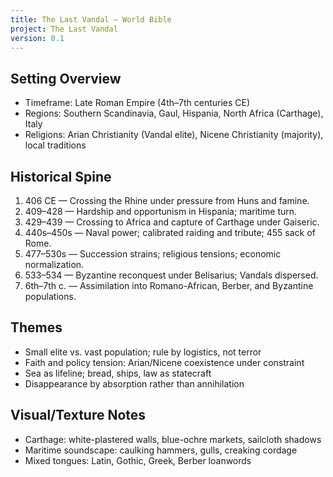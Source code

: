 ```yaml
---
title: The Last Vandal — World Bible
project: The Last Vandal
version: 0.1
---
```


## Setting Overview

- Timeframe: Late Roman Empire (4th–7th centuries CE)
- Regions: Southern Scandinavia, Gaul, Hispania, North Africa (Carthage), Italy
- Religions: Arian Christianity (Vandal elite), Nicene Christianity (majority), local traditions

## Historical Spine

1. 406 CE — Crossing the Rhine under pressure from Huns and famine.
2. 409–428 — Hardship and opportunism in Hispania; maritime turn.
3. 429–439 — Crossing to Africa and capture of Carthage under Gaiseric.
4. 440s–450s — Naval power; calibrated raiding and tribute; 455 sack of Rome.
5. 477–530s — Succession strains; religious tensions; economic normalization.
6. 533–534 — Byzantine reconquest under Belisarius; Vandals dispersed.
7. 6th–7th c. — Assimilation into Romano-African, Berber, and Byzantine populations.

## Themes

- Small elite vs. vast population; rule by logistics, not terror
- Faith and policy tension: Arian/Nicene coexistence under constraint
- Sea as lifeline; bread, ships, law as statecraft
- Disappearance by absorption rather than annihilation

## Visual/Texture Notes

- Carthage: white-plastered walls, blue-ochre markets, sailcloth shadows
- Maritime soundscape: caulking hammers, gulls, creaking cordage
- Mixed tongues: Latin, Gothic, Greek, Berber loanwords
